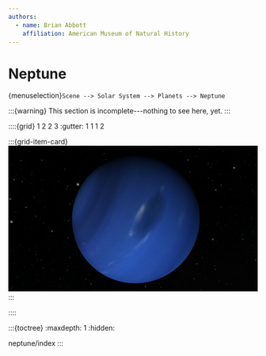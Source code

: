 ```yaml
---
authors:
  - name: Brian Abbott
    affiliation: American Museum of Natural History
---
```



# Neptune

{menuselection}`Scene --> Solar System --> Planets --> Neptune`


:::{warning}
This section is incomplete---nothing to see here, yet.
:::



::::{grid} 1 2 2 3
:gutter: 1 1 1 2

:::{grid-item-card} [](/content/solar-system/planets/neptune/neptune/index)
[![Neptune](/content/solar-system/planets/neptune/neptune/neptune_icon.png)](/content/solar-system/planets/neptune/neptune/index)
:::

::::

:::{toctree}
:maxdepth: 1
:hidden:

neptune/index
:::
